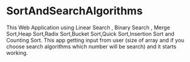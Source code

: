 # SortAndSearchAlgorithms
This Web Application using Linear Search , Binary Search , Merge Sort,Heap Sort,Radix Sort,Bucket Sort,Quick Sort,Insertion Sort and Counting Sort.
This app getting input from user (size of array and if you choose search algorithms which number will be search) and it starts working.
